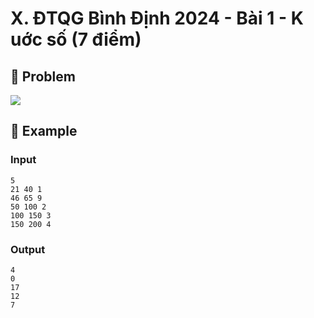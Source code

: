 # X. ĐTQG Bình Định 2024 - Bài 1 - K uớc số (7 điểm)

## 📖 Problem

![](https://espresso.codeforces.com/86b7e7b786f78b12a12e7b107ee6883782ea6c96.png)


## 🧠 Example

### Input

```text
5
21 40 1
46 65 9
50 100 2
100 150 3
150 200 4
```

### Output

```text
4
0
17
12
7
```



